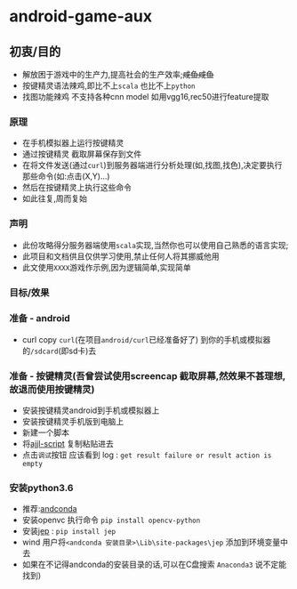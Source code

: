 # android-game-aux

## 初衷/目的

- 解放困于游戏中的生产力,提高社会的生产效率;~~咸鱼咸鱼~~
- 按键精灵语法辣鸡,即比不上`scala` 也比不上`python`
- 找图功能辣鸡 不支持各种cnn model 如用vgg16,rec50进行feature提取

### 原理

- 在手机模拟器上运行按键精灵
- 通过按键精灵 截取屏幕保存到文件
- 在将文件发送(通过`curl`)到服务器端进行分析处理(如,找图,找色),决定要执行那些命令(如:点击(X,Y)...)
- 然后在按键精灵上执行这些命令
- 如此往复,周而复始

### 声明

- 此份攻略得分服务器端使用`scala`实现,当然你也可以使用自己熟悉的语言实现;
- 此项目和文档供且仅供学习使用,禁止任何人将其挪威他用
- 此文使用`XXXX`游戏作示例,因为逻辑简单,实现简单


### 目标/效果

### 准备 - android

- curl
copy `curl`(在项目`android/curl`已经准备好了) 到你的手机或模拟器的`/sdcard`(即sd卡)去

### 准备 - 按键精灵(吾曾尝试使用screencap 截取屏幕,然效果不甚理想,故退而使用按键精灵)

- 安装按键精灵android到手机或模拟器上
- 安装按键精灵手机版到电脑上
- 新建一个脚本
- 将[ajjl-script](android/ajjl.script) 复制粘贴进去
- 点击`调试`按钮 应该看到 log : `get result failure or result action is empty`

### 安装python3.6

- 推荐:[andconda](https://www.anaconda.com/wnload/)
- 安装openvc 执行命令 `pip install opencv-python`
- 安装[jep](https://github.com/ninia/jep) : `pip install jep`
- wind 用户将`<andconda 安装目录>\Lib\site-packages\jep` 添加到环境变量中去
- 如果在不记得andconda的安装目录的话,可以在C盘搜索 `Anaconda3` 说不定能找到)

